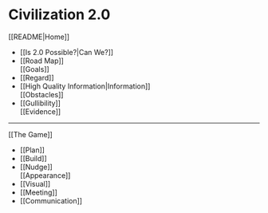 # Civilization 2.0

[[README|Home]]  
- [[Is 2.0 Possible?|Can We?]]  
- [[Road Map]]  
[[Goals]]  
- [[Regard]]  
- [[High Quality Information|Information]]  
[[Obstacles]]  
- [[Gullibility]]  
[[Evidence]]  
---
[[The Game]]  
- [[Plan]]  
- [[Build]]  
- [[Nudge]]  
[[Appearance]]  
- [[Visual]]  
- [[Meeting]]  
- [[Communication]]  
